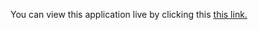 You can view this application live by clicking this [this link.](https://repl.it/@ArisRoutsis/password-generator-start#main.py)
